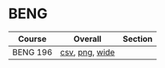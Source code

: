 # BENG

| Course | Overall | Section |
| ------ | ------- | ------- |
| BENG 196 | [csv](https://github.com/UCSD-Historical-Enrollment-Data/2025Summer3/blob/main/overall/BENG%20196.csv), [png](https://raw.githubusercontent.com/UCSD-Historical-Enrollment-Data/2025Summer3/main/plot_overall/BENG%20196.png), [wide](https://raw.githubusercontent.com/UCSD-Historical-Enrollment-Data/2025Summer3/main/plot_overall_wide/BENG%20196.png) |  |
